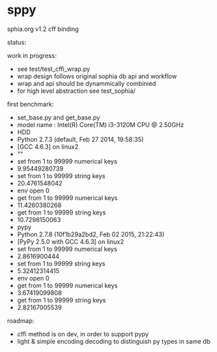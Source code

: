 # sppy
sphia.org v1.2 cff binding 


status:

work in progress:
* see  test/test_cffi_wrap.py
* wrap design follows original sophia db api and workflow
* wrap and api should be dynammically combinied
* for high level abstraction see test_sophia/


first benchmark:

* set_base.py and get_base.py
* model name	: Intel(R) Core(TM) i3-3120M CPU @ 2.50GHz
* HDD
* Python 2.7.3 (default, Feb 27 2014, 19:58:35) 
* [GCC 4.6.3] on linux2
* ""
* set from 1 to 99999 numerical keys
*  9.95449280739
* set from 1 to 99999 string keys
*  20.4761548042
* env open 0
* get from 1 to 99999 numerical keys
* 11.4260380268
* get from 1 to 99999 string keys
* 10.7298150063
* pypy
* Python 2.7.8 (10f1b29a2bd2, Feb 02 2015, 21:22:43)
* [PyPy 2.5.0 with GCC 4.6.3] on linux2
* set from 1 to 99999 numerical keys
* 2.8616900444
* set from 1 to 99999 string keys
* 5.32412314415
* env open 0
* get from 1 to 99999 numerical keys
* 3.67419099808
* get from 1 to 99999 string keys
* 2.82167005539


roadmap:

* cffi method is on dev, in order to support pypy
* light & simple encoding decoding to distinguish py types in same db
